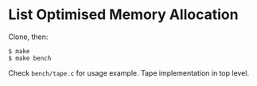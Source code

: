# List Optimised Memory Allocation

Clone, then:

```
$ make
$ make bench
```

Check `bench/tape.c` for usage example.  Tape implementation in top level.
